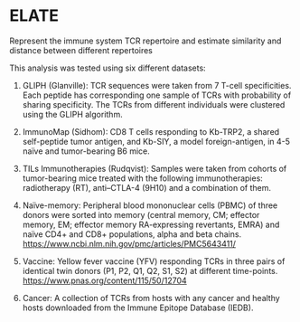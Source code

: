 # ELATE
Represent the immune system TCR repertoire and estimate similarity and distance between different repertoires

This analysis was tested using six different datasets:

1. GLIPH (Glanville): TCR sequences were taken from 7 T-cell specificities. Each peptide has corresponding one sample of TCRs with probability of sharing specificity. The TCRs from different individuals were clustered using the GLIPH algorithm.

2. ImmunoMap (Sidhom): CD8 T cells responding to Kb-TRP2, a shared self-peptide tumor antigen, and Kb-SIY, a model foreign-antigen, in 4-5 naïve and tumor-bearing B6 mice.

3. TILs Immunotherapies (Rudqvist): Samples were taken from cohorts of tumor-bearing mice treated with the following immunotherapies: radiotherapy (RT), anti–CTLA-4 (9H10) and a combination of them. 

4. Naïve-memory: Peripheral blood mononuclear cells (PBMC) of three donors were sorted into memory (central memory, CM; effector memory, EM; effector memory RA-expressing revertants, EMRA) and naïve CD4+ and CD8+ populations, alpha and beta chains.
https://www.ncbi.nlm.nih.gov/pmc/articles/PMC5643411/

5. Vaccine: Yellow fever vaccine (YFV) responding TCRs in three pairs of identical twin donors (P1, P2, Q1, Q2, S1, S2) at different time-points.
https://www.pnas.org/content/115/50/12704

6. Cancer: A collection of TCRs from hosts with any cancer and healthy hosts downloaded from the Immune Epitope Database (IEDB).
